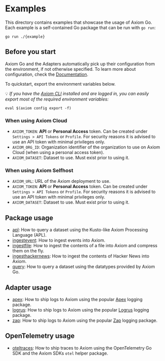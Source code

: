 # Examples

This directory contains examples that showcase the usage of Axiom Go. Each
example is a self-contained Go package that can be run with `go run`:

```shell
go run ./{example}
```

## Before you start

Axiom Go and the Adapters automatically pick up their configuration from the
environment, if not otherwise specified. To learn more about configuration,
check the [Documentation](https://pkg.go.dev/github.com/axiomhq/axiom-go).

To quickstart, export the environment variables below.

💡 _If you have the [Axiom CLI](https://direnv.net/) installed and are
logged in, you can easily export most of the required environment variables:_

```shell
eval $(axiom config export -f)
```

### When using Axiom Cloud

- `AXIOM_TOKEN`: **API** or **Personal Access** token. Can be created under
  `Settings > API Tokens` or `Profile`. For security reasons it is advised to
  use an API token with minimal privileges only.
- `AXIOM_ORG_ID`: Organization identifier of the organization to use on Axiom
  Cloud (when using a personal access token).
- `AXIOM_DATASET`: Dataset to use. Must exist prior to using it.

### When using Axiom Selfhost

- `AXIOM_URL`: URL of the Axiom deployment to use.
- `AXIOM_TOKEN`: **API** or **Personal Access** token. Can be created under
  `Settings > API Tokens` or `Profile`. For security reasons it is advised to
  use an API token with minimal privileges only.
- `AXIOM_DATASET`: Dataset to use. Must exist prior to using it.

## Package usage

- [apl](apl/main.go): How to query a dataset using the Kusto-like Axiom
  Processing Language (APL).
- [ingestevent](ingestevent/main.go): How to ingest events into Axiom.
- [ingestfile](ingestfile/main.go): How to ingest the contents of a file into
  Axiom and compress them on the fly.
- [ingesthackernews](ingesthackernews/main.go): How to ingest the contents of
  Hacker News into Axiom.
- [query](query/main.go): How to query a dataset using the datatypes provided by
  Axiom Go.

## Adapter usage

- [apex](apex/main.go): How to ship logs to Axiom using the popular
  [Apex](https://github.com/apex/log) logging package.
- [logrus](logrus/main.go): How to ship logs to Axiom using the popular
  [Logrus](https://github.com/sirupsen/logrus) logging package.
- [zap](zap/main.go): How to ship logs to Axiom using the popular
  [Zap](https://github.com/uber-go/zap) logging package.

## OpenTelemetry usage

- [oteltraces](oteltraces/main.go): How to ship traces to Axiom using the
  OpenTelemetry Go SDK and the Axiom SDKs `otel` helper package.

